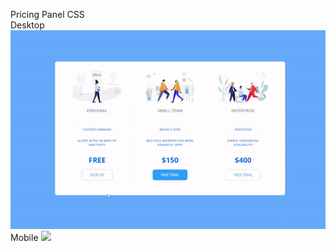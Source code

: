 Pricing Panel CSS
<br>
Desktop 
![](https://github.com/0xArina/CSS-Pricing-Panel/blob/main/dektop-gif.gif)
<br>
Mobile
![](https://github.com/0xArina/CSS-Pricing-Panel/blob/main/mobile-gif.gif)
